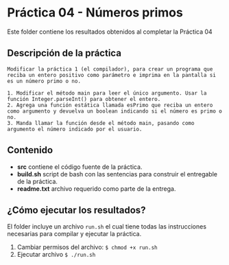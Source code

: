 # Práctica 04 - Números primos

Este folder contiene los resultados obtenidos al completar la Práctica 04

## Descripción de la práctica

```
Modificar la práctica 1 (el compilador), para crear un programa que reciba un entero positivo como parámetro e imprima en la pantalla si es un número primo o no.

1. Modificar el método main para leer el único argumento. Usar la función Integer.parseInt() para obtener el entero.
2. Agrega una función estática llamada esPrimo que reciba un entero como argumento y devuelva un boolean indicando si el número es primo o no.
3. Manda llamar la función desde el método main, pasando como argumento el número indicado por el usuario.
```

## Contenido

* **src** contiene el código fuente de la práctica.
* **build.sh** script de bash con las sentencias para construir el entregable de
la práctica.
* **readme.txt** archivo requerido como parte de la entrega.

## ¿Cómo ejecutar los resultados?

El folder incluye un archivo `run.sh` el cual tiene todas las instrucciones
necesarias para compilar y ejecutar la práctica.

1. Cambiar permisos del archivo: `$ chmod +x run.sh`
2. Ejecutar archivo `$ ./run.sh`
